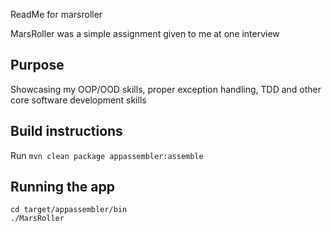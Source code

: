 ReadMe for marsroller

MarsRoller was a simple assignment given to me at one interview

## Purpose
Showcasing my OOP/OOD skills, proper exception handling, TDD and other core software development skills

## Build instructions

Run `mvn clean package appassembler:assemble`


## Running the app

```
cd target/appassembler/bin
./MarsRoller
```
